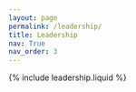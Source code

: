 ```yaml
---
layout: page
permalink: /leadership/
title: Leadership
nav: True
nav_order: 3
---
```


{% include leadership.liquid %}


